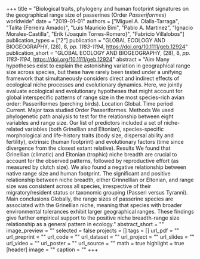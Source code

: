 +++
title = "Biological traits, phylogeny and human footprint signatures on the
   geographical range size of passerines (Order <i>Passeriformes</i>)
   worldwide"
date = "2019-01-01"
authors = ["Miguel A. Olalla-Tarraga", "Talita {Ferreira Amado}", "Luis Mauricio Bini", "Pablo A. Martinez", "Ignacio Morales-Castilla", "Erik {Joaquin Torres-Romero}", "Fabricio Villalobos"]
publication_types = ["2"]
publication = "GLOBAL ECOLOGY AND BIOGEOGRAPHY, (28), 8, _pp. 1183-1194_, https://doi.org/10.1111/geb.12924"
publication_short = "GLOBAL ECOLOGY AND BIOGEOGRAPHY, (28), 8, _pp. 1183-1194_, https://doi.org/10.1111/geb.12924"
abstract = "Aim Many hypotheses exist to explain the astonishing variation in
   geographical range size across species, but these have rarely been
   tested under a unifying framework that simultaneously considers direct
   and indirect effects of ecological niche processes and evolutionary
   dynamics. Here, we jointly evaluate ecological and evolutionary
   hypotheses that might account for global interspecific patterns of range
   size in the most species-rich avian order: Passeriformes (perching
   birds). Location Global. Time period Current. Major taxa studied Order
   Passeriformes. Methods We used phylogenetic path analysis to test for
   the relationship between eight variables and range size. Our list of
   predictors included a set of niche-related variables (both Grinellian
   and Eltonian), species-specific morphological and life-history traits
   (body size, dispersal ability and fertility), extrinsic (human
   footprint) and evolutionary factors (time since divergence from the
   closest extant relative). Results We found that Grinellian (climatic)
   and Eltonian (trophic) niche breadth are crucial to account for the
   observed patterns, followed by reproductive effort (as measured by
   clutch size). We also found a negative relationship between native range
   size and human footprint. The significant and positive relationship
   between niche breadth, either Grinnellian or Eltonian, and range size
   was consistent across all species, irrespective of their
   migratory/resident status or taxonomic grouping (Passeri versus
   Tyranni). Main conclusions Globally, the range sizes of passerine
   species are associated with the Grinellian niche, meaning that species
   with broader environmental tolerances exhibit larger geographical
   ranges. These findings give further empirical support to the positive
   niche breadth-range size relationship as a general pattern in ecology."
abstract_short = ""
image_preview = ""
selected = false
projects = []
tags = []
url_pdf = ""
url_preprint = ""
url_code = ""
url_dataset = ""
url_project = ""
url_slides = ""
url_video = ""
url_poster = ""
url_source = ""
math = true
highlight = true
[header]
image = ""
caption = ""
+++
